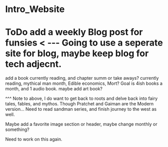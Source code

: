 # Intro_Website
# ToDo add a weekly Blog post for funsies < --- Going to use a seperate site for blog, maybe keep blog for tech adjecnt.
add a book currently reading, and chapter summ or take aways?
currently reading, mythical man month, Edible economics, Mort? Goal is 4ish books a month, and 1 audio book. maybe add art book? 

^^^ Note to above, I do want to get back to roots and delve back into fairy tales, fables, and mythos. Though Pratchet and Gaiman are the Modern version...
Need to read sandman series, and finish journey to the west as well.

Maybe add a favorite image section or header, maybe change monthly or something?

Need to work on this again.
